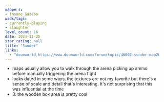 ```yaml
---
mappers:
- Insane_Gazebo
wads/tags:
- currently-playing
- slaughter
level_count: 16
date: 2024-11-25
star_rating: null
title: "Sunder"
links:
  - "doomworld,https://www.doomworld.com/forum/topic/46002-sunder-map20-appears-finally/"
---
```


- maps usually allow you to walk through the arena picking up ammo before manually triggering the arena fight
- looks dated in some ways, the textures are not my favorite but there's a sense of scale and detail that's interesting. It's not surprising that this was influential at the time
- 3: the wooden box area is pretty cool
